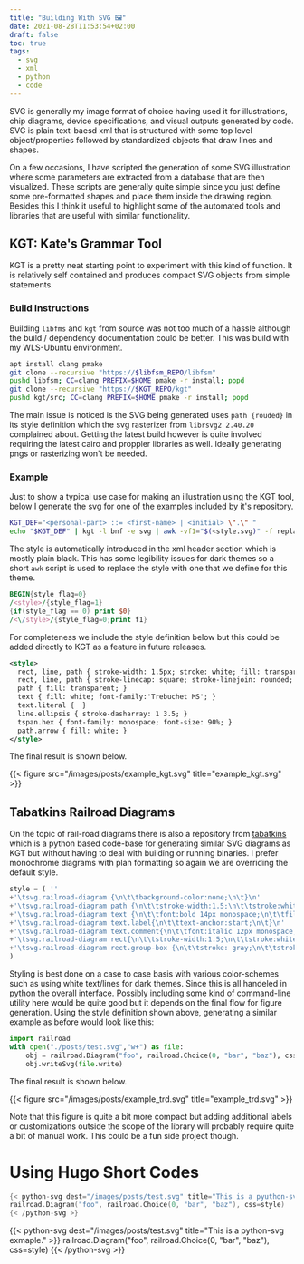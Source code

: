 ```yaml
---
title: "Building With SVG 🖼"
date: 2021-08-28T11:53:54+02:00
draft: false
toc: true
tags:
  - svg
  - xml
  - python
  - code
---
```


SVG is generally my image format of choice having used it for illustrations,
chip diagrams, device specifications, and visual outputs generated by code.
SVG is plain text-baesd xml that is structured with some top level
object/properties followed by standardized objects that draw lines and shapes.

On a few occasions, I have scripted the generation of some SVG illustration
where some parameters are extracted from a database that are then visualized.
These scripts are generally quite simple since you just define some
pre-formatted shapes and place them inside the drawing region. Besides this
I think it useful to highlight some of the automated tools and libraries
that are useful with similar functionality.

## KGT: Kate's Grammar Tool

KGT is a pretty neat starting point to experiment with this kind of function.
It is relatively self contained and produces compact SVG objects from simple
statements.

### Build Instructions

Building `libfms` and `kgt` from source was not too much of a hassle although
the build / dependency documentation could be better. This was build with my
WLS-Ubuntu environment.

``` bash
apt install clang pmake
git clone --recursive "https://$libfsm_REPO/libfsm"
pushd libfsm; CC=clang PREFIX=$HOME pmake -r install; popd
git clone --recursive "https://$KGT_REPO/kgt"
pushd kgt/src; CC=clang PREFIX=$HOME pmake -r install; popd
```

The main issue is noticed
is the SVG being generated uses `path {rouded}` in its style definition which
the svg rasterizer from `librsvg2 2.40.20` complained about. Getting the latest
build however is quite involved requiring the latest cairo and proppler
libraries as well. Ideally generating pngs or rasterizing won't be needed.

### Example

Just to show a typical use case for making an illustration using the KGT tool,
below I generate the svg for one of the examples included by it's repository.

``` bash
KGT_DEF="<personal-part> ::= <first-name> | <initial> \".\" "
echo "$KGT_DEF" | kgt -l bnf -e svg | awk -vf1="$(<style.svg)" -f replace_style.awk > example_kgt.svg
```

The style is automatically introduced in the xml header section which is mostly
plain black. This has some legibility issues for dark themes so a short `awk`
script is used to replace the style with one that we define for this theme.

``` awk
BEGIN{style_flag=0}
/<style>/{style_flag=1}
{if(style_flag == 0) print $0}
/<\/style>/{style_flag=0;print f1}
```

For completeness we include the style definition below but this could be
added directly to KGT as a feature in future releases.

``` xml
<style>
  rect, line, path { stroke-width: 1.5px; stroke: white; fill: transparent; }
  rect, line, path { stroke-linecap: square; stroke-linejoin: rounded; }
  path { fill: transparent; }
  text { fill: white; font-family:'Trebuchet MS'; }
  text.literal {  }
  line.ellipsis { stroke-dasharray: 1 3.5; }
  tspan.hex { font-family: monospace; font-size: 90%; }
  path.arrow { fill: white; }
</style>
```

The final result is shown below.

{{< figure src="/images/posts/example_kgt.svg" title="example_kgt.svg" >}}

## Tabatkins Railroad Diagrams

On the topic of rail-road diagrams there is also a repository from
[tabatkins](https://github.com/tabatkins/railroad-diagrams) which is a python
based code-base for generating similar SVG diagrams as KGT but without having
to deal with building or running binaries. I prefer monochrome diagrams with
plan formatting so again we are overriding the default style.

``` python
style = ( ''
+'\tsvg.railroad-diagram {\n\t\tbackground-color:none;\n\t}\n'
+'\tsvg.railroad-diagram path {\n\t\tstroke-width:1.5;\n\t\tstroke:white;\n\t\tfill:rgba(0,0,0,0);\n\t}\n'
+'\tsvg.railroad-diagram text {\n\t\tfont:bold 14px monospace;\n\t\tfill: white;\n\t\ttext-anchor:middle;\n\t}\n'
+'\tsvg.railroad-diagram text.label{\n\t\ttext-anchor:start;\n\t}\n'
+'\tsvg.railroad-diagram text.comment{\n\t\tfont:italic 12px monospace;\n\t}\n'
+'\tsvg.railroad-diagram rect{\n\t\tstroke-width:1.5;\n\t\tstroke:white;\n\t\tfill:none;\n\t}\n'
+'\tsvg.railroad-diagram rect.group-box {\n\t\tstroke: gray;\n\t\tstroke-dasharray: 10 5;\n\t\tfill: none;\n\t}\n'
)
```

Styling is best done on a case to case basis with various color-schemes such as
using white text/lines for dark themes. Since this is all handeled in python
the overall interface. Possibly including some kind of command-line utility
here would be quite good but it depends on the final flow for figure generation.
Using the style definition shown above, generating a similar example as before
would look like this:

``` python
import railroad
with open("./posts/test.svg","w+") as file:
    obj = railroad.Diagram("foo", railroad.Choice(0, "bar", "baz"), css=style)
    obj.writeSvg(file.write)
```

The final result is shown below.

{{< figure src="/images/posts/example_trd.svg" title="example_trd.svg" >}}

Note that this figure is quite a bit more compact but adding additional labels
or customizations outside the scope of the library will probably require
quite a bit of manual work. This could be a fun side project though.

# Using Hugo Short Codes



``` go
{< python-svg dest="/images/posts/test.svg" title="This is a pyuthon-svg exmaple." >}
railroad.Diagram("foo", railroad.Choice(0, "bar", "baz"), css=style)
{< /python-svg >}
```

{{< python-svg dest="/images/posts/test.svg" title="This is a python-svg exmaple." >}}
railroad.Diagram("foo", railroad.Choice(0, "bar", "baz"), css=style)
{{< /python-svg >}}
